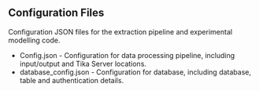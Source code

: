 ## Configuration Files
Configuration JSON files for the extraction pipeline and experimental modelling code.
- Config.json - Configuration for data processing pipeline, including input/output and Tika Server locations.
- database_config.json - Configuration for database, including database, table and authentication details.
